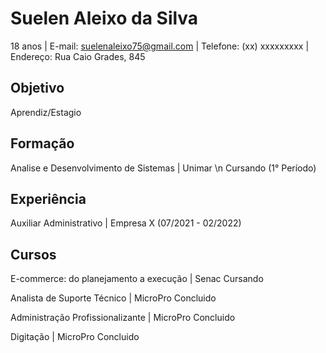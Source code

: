 # Suelen Aleixo da Silva 
18 anos | E-mail: suelenaleixo75@gmail.com | Telefone: (xx) xxxxxxxxx | Endereço: Rua Caio Grades, 845


##  Objetivo
Aprendiz/Estagio

##  Formação
Analise e Desenvolvimento de Sistemas | Unimar \n
Cursando (1° Período)

##  Experiência 
Auxiliar Administrativo | Empresa X
(07/2021 - 02/2022)

##  Cursos 
E-commerce: do planejamento a execução | Senac
Cursando

Analista de Suporte Técnico | MicroPro
Concluido 

Administração Profissionalizante | MicroPro 
Concluido 

Digitação | MicroPro 
Concluido 

